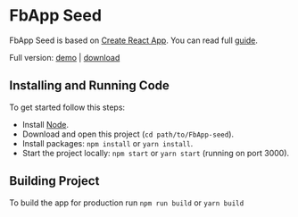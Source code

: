 # FbApp Seed

FbApp Seed is based on [Create React App](https://github.com/facebook/create-react-app). You can read full
[guide](https://github.com/facebook/create-react-app/blob/master/packages/react-scripts/template/README.md).

Full version: [demo](http://previews.aspirity.com/FbApp/) | [download](https://themeforest.net/item/easypro-developer-friendly-react-bootstrap-4-admin-template/21798550)

## Installing and Running Code

To get started follow this steps:

- Install [Node](https://nodejs.org/en/).
- Download and open this project (`cd path/to/FbApp-seed`).
- Install packages: `npm install` or `yarn install`.
- Start the project locally: `npm start` or `yarn start` (running on port 3000).

## Building Project

To build the app for production run `npm run build` or `yarn build`


